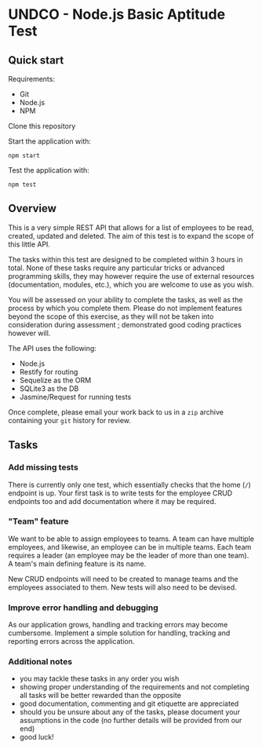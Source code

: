 # UNDCO - Node.js Basic Aptitude Test

## Quick start

Requirements:
- Git
- Node.js
- NPM

Clone this repository

Start the application with:

```
npm start
```

Test the application with:

```
npm test
```

## Overview

This is a very simple REST API that allows for a list of employees to be read, created, updated and deleted. The aim of this test is to expand the scope of this little API.

The tasks within this test are designed to be completed within 3 hours in total. None of these tasks require any particular tricks or advanced programming skills, they may however require the use of external resources (documentation, modules, etc.), which you are welcome to use as you wish.

You will be assessed on your ability to complete the tasks, as well as the process by which you complete them. Please do not implement features beyond the scope of this exercise, as they will not be taken into consideration during assessment ; demonstrated good coding practices however will.

The API uses the following:
- Node.js
- Restify for routing
- Sequelize as the ORM
- SQLite3 as the DB
- Jasmine/Request for running tests

Once complete, please email your work back to us in a `zip` archive containing your `git` history for review.

## Tasks

### Add missing tests

There is currently only one test, which essentially checks that the home (`/`) endpoint is up. Your first task is to write tests for the employee CRUD endpoints too and add documentation where it may be required.

### "Team" feature

We want to be able to assign employees to teams. A team can have multiple employees, and likewise, an employee can be in multiple teams. Each team requires a leader (an employee may be the leader of more than one team). A team's main defining feature is its name.

New CRUD endpoints will need to be created to manage teams and the employees associated to them. New tests will also need to be devised.

### Improve error handling and debugging

As our application grows, handling and tracking errors may become cumbersome. Implement a simple solution for handling, tracking and reporting errors across the application.

### Additional notes

- you may tackle these tasks in any order you wish
- showing proper understanding of the requirements and not completing all tasks will be better rewarded than the opposite
- good documentation, commenting and git etiquette are appreciated
- should you be unsure about any of the tasks, please document your assumptions in the code (no further details will be provided from our end)
- good luck!
